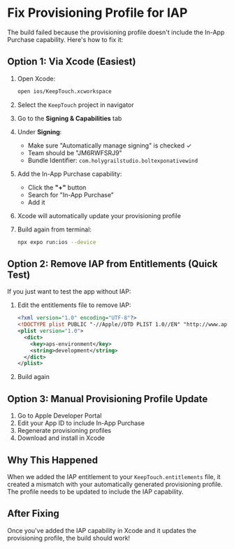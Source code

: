 # Fix Provisioning Profile for IAP

The build failed because the provisioning profile doesn't include the In-App Purchase capability. Here's how to fix it:

## Option 1: Via Xcode (Easiest)

1. Open Xcode:
   ```bash
   open ios/KeepTouch.xcworkspace
   ```

2. Select the `KeepTouch` project in navigator

3. Go to the **Signing & Capabilities** tab

4. Under **Signing**:
   - Make sure "Automatically manage signing" is checked ✓
   - Team should be "JM6RWFSRJ9"
   - Bundle Identifier: `com.holygrailstudio.boltexponativewind`

5. Add the In-App Purchase capability:
   - Click the **"+"** button
   - Search for "In-App Purchase"
   - Add it

6. Xcode will automatically update your provisioning profile

7. Build again from terminal:
   ```bash
   npx expo run:ios --device
   ```

## Option 2: Remove IAP from Entitlements (Quick Test)

If you just want to test the app without IAP:

1. Edit the entitlements file to remove IAP:
   ```xml
   <?xml version="1.0" encoding="UTF-8"?>
   <!DOCTYPE plist PUBLIC "-//Apple//DTD PLIST 1.0//EN" "http://www.apple.com/DTDs/PropertyList-1.0.dtd">
   <plist version="1.0">
     <dict>
       <key>aps-environment</key>
       <string>development</string>
     </dict>
   </plist>
   ```

2. Build again

## Option 3: Manual Provisioning Profile Update

1. Go to Apple Developer Portal
2. Edit your App ID to include In-App Purchase
3. Regenerate provisioning profiles
4. Download and install in Xcode

## Why This Happened

When we added the IAP entitlement to your `KeepTouch.entitlements` file, it created a mismatch with your automatically generated provisioning profile. The profile needs to be updated to include the IAP capability.

## After Fixing

Once you've added the IAP capability in Xcode and it updates the provisioning profile, the build should work!